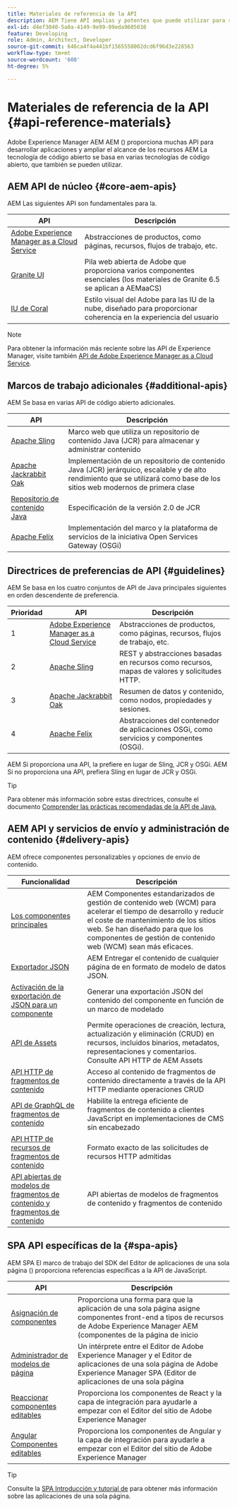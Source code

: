 ```yaml
---
title: Materiales de referencia de la API
description: AEM Tiene API amplias y potentes que puede utilizar para su proyecto de experiencia digital.
exl-id: d4ef3040-5a0a-4149-9e99-09eda9605038
feature: Developing
role: Admin, Architect, Developer
source-git-commit: 646ca4f4a441bf1565558002dcd6f96d3e228563
workflow-type: tm+mt
source-wordcount: '608'
ht-degree: 5%

---
```


# Materiales de referencia de la API {#api-reference-materials}

Adobe Experience Manager AEM AEM () proporciona muchas API para desarrollar aplicaciones y ampliar el alcance de los recursos AEM La tecnología de código abierto se basa en varias tecnologías de código abierto, que también se pueden utilizar.

## AEM API de núcleo {#core-aem-apis}

AEM Las siguientes API son fundamentales para la.

| API | Descripción |
|---|---|
| [Adobe Experience Manager as a Cloud Service](https://www.adobe.io/experience-manager/reference-materials/cloud-service/javadoc/index.html) | Abstracciones de productos, como páginas, recursos, flujos de trabajo, etc. |
| [Granite UI](https://helpx.adobe.com/experience-manager/6-5/sites/developing/using/reference-materials/granite-ui/api/jcr_root/libs/granite/ui/index.html#) | Pila web abierta de Adobe que proporciona varios componentes esenciales (los materiales de Granite 6.5 se aplican a AEMaaCS) |
| [IU de Coral](https://opensource.adobe.com/coral-spectrum/documentation/) | Estilo visual del Adobe para las IU de la nube, diseñado para proporcionar coherencia en la experiencia del usuario |

<!---
|Editor core JavaScript API reference|Provides all the base objects and concepts to support authoring of content resources|
--->

>[!NOTE]
>
>Para obtener la información más reciente sobre las API de Experience Manager, visite también [API de Adobe Experience Manager as a Cloud Service](https://developer.adobe.com/experience-cloud/experience-manager-apis/).

## Marcos de trabajo adicionales {#additional-apis}

AEM Se basa en varias API de código abierto adicionales.

| API | Descripción |
|---|---|
| [Apache Sling](https://sling.apache.org/apidocs/sling11/) | Marco web que utiliza un repositorio de contenido Java (JCR) para almacenar y administrar contenido |
| [Apache Jackrabbit Oak](https://jackrabbit.apache.org/oak/docs/oak_api/overview.html) | Implementación de un repositorio de contenido Java (JCR) jerárquico, escalable y de alto rendimiento que se utilizará como base de los sitios web modernos de primera clase |
| [Repositorio de contenido Java](https://www.adobe.io/experience-manager/reference-materials/spec/javax.jcr/javadocs/jcr-2.0/index.html) | Especificación de la versión 2.0 de JCR |
| [Apache Felix](https://felix.apache.org) | Implementación del marco y la plataforma de servicios de la iniciativa Open Services Gateway (OSGi) |

## Directrices de preferencias de API {#guidelines}

AEM Se basa en los cuatro conjuntos de API de Java principales siguientes en orden descendente de preferencia.

| Prioridad | API | Descripción |
|---|---|---|
| 1 | [Adobe Experience Manager as a Cloud Service](https://www.adobe.io/experience-manager/reference-materials/cloud-service/javadoc/index.html) | Abstracciones de productos, como páginas, recursos, flujos de trabajo, etc. |
| 2 | [Apache Sling](https://sling.apache.org/apidocs/sling11/) | REST y abstracciones basadas en recursos como recursos, mapas de valores y solicitudes HTTP. |
| 3 | [Apache Jackrabbit Oak](https://jackrabbit.apache.org/oak/docs/oak_api/overview.html) | Resumen de datos y contenido, como nodos, propiedades y sesiones. |
| 4 | [Apache Felix](https://felix.apache.org/) | Abstracciones del contenedor de aplicaciones OSGi, como servicios y componentes (OSGi). |

AEM Si proporciona una API, la prefiere en lugar de Sling, JCR y OSGi. AEM Si no proporciona una API, prefiera Sling en lugar de JCR y OSGi.

>[!TIP]
>
>Para obtener más información sobre estas directrices, consulte el documento [Comprender las prácticas recomendadas de la API de Java.](https://experienceleague.adobe.com/docs/experience-manager-learn/foundation/development/understand-java-api-best-practices.html)

## AEM API y servicios de envío y administración de contenido {#delivery-apis}

AEM ofrece componentes personalizables y opciones de envío de contenido.

| Funcionalidad | Descripción |
|---|---|
| [Los componentes principales](https://experienceleague.adobe.com/docs/experience-manager-core-components/using/introduction.html?lang=es) | AEM Componentes estandarizados de gestión de contenido web (WCM) para acelerar el tiempo de desarrollo y reducir el coste de mantenimiento de los sitios web. Se han diseñado para que los componentes de gestión de contenido web (WCM) sean más eficaces. |
| [Exportador JSON](/help/implementing/developing/components/json-exporter.md) | AEM Entregar el contenido de cualquier página de en formato de modelo de datos JSON. |
| [Activación de la exportación de JSON para un componente](/help/implementing/developing/components/enabling-json-exporter.md) | Generar una exportación JSON del contenido del componente en función de un marco de modelado |
| [API de Assets](/help/assets/mac-api-assets.md) | Permite operaciones de creación, lectura, actualización y eliminación (CRUD) en recursos, incluidos binarios, metadatos, representaciones y comentarios. Consulte API HTTP de AEM Assets |
| [API HTTP de fragmentos de contenido](/help/assets/content-fragments/assets-api-content-fragments.md) | Acceso al contenido de fragmentos de contenido directamente a través de la API HTTP mediante operaciones CRUD |
| [API de GraphQL de fragmentos de contenido](/help/headless/graphql-api/content-fragments.md) | Habilite la entrega eficiente de fragmentos de contenido a clientes JavaScript en implementaciones de CMS sin encabezado |
| [API HTTP de recursos de fragmentos de contenido](https://experienceleague.adobe.com/docs/experience-manager-cloud-service/assets/admin/mac-api-assets.html) | Formato exacto de las solicitudes de recursos HTTP admitidas |
| [API abiertas de modelos de fragmentos de contenido y fragmentos de contenido](/help/headless/content-fragment-openapis.md) | API abiertas de modelos de fragmentos de contenido y fragmentos de contenido |

## SPA API específicas de la {#spa-apis}

AEM SPA El marco de trabajo del SDK del Editor de aplicaciones de una sola página () proporciona referencias específicas a la API de JavaScript.

| API | Descripción |
|---|---|
| [Asignación de componentes](https://www.npmjs.com/package/@adobe/aem-spa-component-mapping) | Proporciona una forma para que la aplicación de una sola página asigne componentes front-end a tipos de recursos de Adobe Experience Manager AEM (componentes de la página de inicio |
| [Administrador de modelos de página](https://www.npmjs.com/package/@adobe/aem-spa-page-model-manager) | Un intérprete entre el Editor de Adobe Experience Manager y el Editor de aplicaciones de una sola página de Adobe Experience Manager SPA (Editor de aplicaciones de una sola página |
| [Reaccionar componentes editables](https://www.npmjs.com/package/@adobe/aem-react-editable-components) | Proporciona los componentes de React y la capa de integración para ayudarle a empezar con el Editor del sitio de Adobe Experience Manager |
| [Angular Componentes editables](https://www.npmjs.com/package/@adobe/aem-angular-editable-components) | Proporciona los componentes de Angular y la capa de integración para ayudarle a empezar con el Editor del sitio de Adobe Experience Manager |

>[!TIP]
>
>Consulte la [SPA Introducción y tutorial de](/help/implementing/developing/hybrid/introduction.md) para obtener más información sobre las aplicaciones de una sola página.
